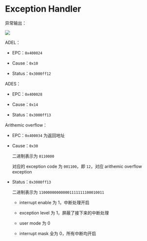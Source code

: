 # Exception Handler

异常输出：

![](/Users/liang2kl/Developer/2021-Fall-Assembly/exception/assets/截屏2021-12-10%20上午12.20.01.png)

ADEL：

- EPC：`0x400024`

- Cause：`0x10`

- Status：`0x3000ff12`

ADES：

- EPC：`0x400028`

- Cause：`0x14`

- Status：`0x3000ff13`

Arithemic overflow：

- EPC：`0x400034` 为返回地址

- Cause：`0x30`
  
  二进制表示为 `0110000`
  
  对应的 exception code 为 `001100`，即 `12`，对应 arithemic overflow exception

- Status：`0x3000ff13`
  
  二进制表示为 `110000000000001111111100010011`
  
  - interrupt enable 为 1，中断处理开启
  
  - exception level 为 1，屏蔽了接下来的中断处理
  
  - user mode 为 0
  
  - interrupt mask 全为 0，所有中断均开启
